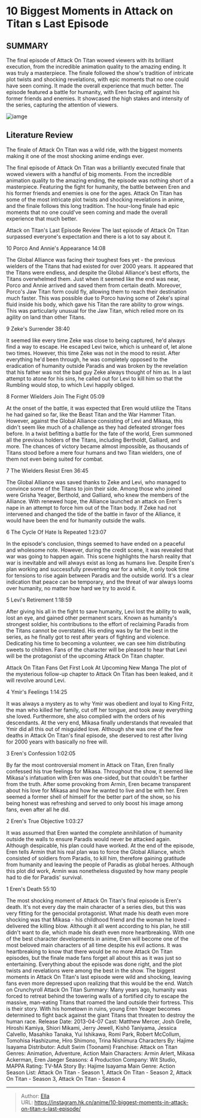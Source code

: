 # 10 Biggest Moments in Attack on Titan s Last Episode


## SUMMARY 


 The final episode of Attack On Titan wowed viewers with its brilliant execution, from the incredible animation quality to the amazing ending. It was truly a masterpiece. 
 The finale followed the show&#39;s tradition of intricate plot twists and shocking revelations, with epic moments that no one could have seen coming. It made the overall experience that much better. 
 The episode featured a battle for humanity, with Eren facing off against his former friends and enemies. It showcased the high stakes and intensity of the series, capturing the attention of viewers. 

![iamge](https://static1.srcdn.com/wordpress/wp-content/uploads/2023/10/attack-on-titan-final-season-final-episode.jpg)

## Literature Review

The finale of Attack On Titan was a wild ride, with the biggest moments making it one of the most shocking anime endings ever.




The final episode of Attack On Titan was a brilliantly executed finale that wowed viewers with a handful of big moments. From the incredible animation quality to the amazing ending, the episode was nothing short of a masterpiece. Featuring the fight for humanity, the battle between Eren and his former friends and enemies is one for the ages.
Attack On Titan has some of the most intricate plot twists and shocking revelations in anime, and the finale follows this long tradition. The hour-long finale had epic moments that no one could&#39;ve seen coming and made the overall experience that much better.
            
 
 Attack on Titan&#39;s Last Episode Review 
The last episode of Attack On Titan surpassed everyone&#39;s expectation and there is a lot to say about it.












 








 10  Porco And Annie&#39;s Appearance 
14:08
        

The Global Alliance was facing their toughest foes yet - the previous wielders of the Titans that had existed for over 2000 years. It appeared that the Titans were endless, and despite the Global Alliance&#39;s best efforts, the Titans overwhelmed them. Just when it seemed like the end was near, Porco and Annie arrived and saved them from certain death. Moreover, Porco&#39;s Jaw Titan form could fly, allowing them to reach their destination much faster. This was possible due to Porco having some of Zeke&#39;s spinal fluid inside his body, which gave his Titan the rare ability to grow wings. This was particularly unusual for the Jaw Titan, which relied more on its agility on land than other Titans.





 9  Zeke&#39;s Surrender 
38:40


 







It seemed like every time Zeke was close to being captured, he&#39;d always find a way to escape. He escaped Levi twice, which is unheard of, let alone two times. However, this time Zeke was not in the mood to resist. After everything he&#39;d been through, he was completely opposed to the eradication of humanity outside Paradis and was broken by the revelation that his father was not the bad guy Zeke always thought of him as. In a last attempt to atone for his sins, he called out for Levi to kill him so that the Rumbling would stop, to which Levi happily obliged.





 8  Former Wielders Join The Fight 
05:09
        

At the onset of the battle, it was expected that Eren would utilize the Titans he had gained so far, like the Beast Titan and the War Hammer Titan. However, against the Global Alliance consisting of Levi and Mikasa, this didn&#39;t seem like much of a challenge as they had defeated stronger foes before. In a twist befitting a battle for the fate of the world, Eren summoned all the previous holders of the Titans, including Bertholdt, Galliard, and more. The chances of victory became almost impossible, as thousands of Titans stood before a mere four humans and two Titan wielders, one of them not even being suited for combat.





 7  The Wielders Resist Eren 
36:45
        

The Global Alliance was saved thanks to Zeke and Levi, who managed to convince some of the Titans to join their side. Among those who joined were Grisha Yeager, Berthold, and Galliard, who knew the members of the Alliance. With renewed hope, the Alliance launched an attack on Eren&#39;s nape in an attempt to force him out of the Titan body. If Zeke had not intervened and changed the tide of the battle in favor of the Alliance, it would have been the end for humanity outside the walls.





 6  The Cycle Of Hate Is Repeated 
1:23:07
        

In the episode&#39;s conclusion, things seemed to have ended on a peaceful and wholesome note. However, during the credit scene, it was revealed that war was going to happen again. This scene highlights the harsh reality that war is inevitable and will always exist as long as humans live. Despite Eren&#39;s plan working and successfully preventing war for a while, it only took time for tensions to rise again between Paradis and the outside world. It&#39;s a clear indication that peace can be temporary, and the threat of war always looms over humanity, no matter how hard we try to avoid it.





 5  Levi&#39;s Retirement 
1:18:59


 







After giving his all in the fight to save humanity, Levi lost the ability to walk, lost an eye, and gained other permanent scars. Known as humanity&#39;s strongest soldier, his contributions to the effort of reclaiming Paradis from the Titans cannot be overstated. His ending was by far the best in the series, as he finally got to rest after years of fighting and violence. Dedicating his time to becoming a volunteer, we can see him distributing sweets to children. Fans of the character will be pleased to hear that Levi will be the protagonist of the upcoming Attack On Titan chapter.
            
 
 Attack On Titan Fans Get First Look At Upcoming New Manga 
The plot of the mysterious follow-up chapter to Attack On Titan has been leaked, and it will revolve around Levi.








 4  Ymir&#39;s Feelings 
1:14:25
        

It was always a mystery as to why Ymir was obedient and loyal to King Fritz, the man who killed her family, cut off her tongue, and took away everything she loved. Furthermore, she also complied with the orders of his descendants. At the very end, Mikasa finally understands that revealed that Ymir did all this out of misguided love. Although she was one of the few deaths in Attack On Titan&#39;s final episode, she deserved to rest after living for 2000 years with basically no free will.





 3  Eren&#39;s Confession 
1:02:05
        

By far the most controversial moment in Attack on Titan, Eren finally confessed his true feelings for Mikasa. Throughout the show, it seemed like Mikasa&#39;s infatuation with Eren was one-sided, but that couldn&#39;t be farther from the truth. After some provoking from Armin, Eren became transparent about his love for Mikasa and how he wanted to live and be with her. Eren seemed a former shell of himself for the better part of the show, so his being honest was refreshing and served to only boost his image among fans, even after all he did.





 2  Eren&#39;s True Objective 
1:03:27


 







It was assumed that Eren wanted the complete annihilation of humanity outside the walls to ensure Paradis would never be attacked again. Although despicable, his plan could have worked. At the end of the episode, Eren tells Armin that his real plan was to force the Global Alliance, which consisted of soldiers from Paradis, to kill him, therefore gaining gratitude from humanity and leaving the people of Paradis as global heroes. Although this plot did work, Armin was nonetheless disgusted by how many people had to die for Paradis&#39; survival.





 1  Eren&#39;s Death 
55:10
        

The most shocking moment of Attack On Titan&#39;s final episode is Eren&#39;s death. It&#39;s not every day the main character of a series dies, but this was very fitting for the genocidal protagonist. What made his death even more shocking was that Mikasa - his childhood friend and the woman he loved - delivered the killing blow. Although it all went according to his plan, he still didn&#39;t want to die, which made his death even more heartbreaking. With one of the best character developments in anime, Eren will become one of the most beloved main characters of all time despite his evil actions.
It was heartbreaking to know that there would be no more Attack On Titan episodes, but the finale made fans forget all about this as it was just so entertaining. Everything about the episode was done right, and the plot twists and revelations were among the best in the show. The biggest moments in Attack On Titan&#39;s last episode were wild and shocking, leaving fans even more depressed upon realizing that this would be the end.
Watch on Crunchyroll
               Attack On Titan   Summary:   Many years ago, humanity was forced to retreat behind the towering walls of a fortified city to escape the massive, man-eating Titans that roamed the land outside their fortress. This is their story. With his hometown in ruins, young Eren Yeager becomes determined to fight back against the giant Titans that threaten to destroy the human race.    Release Date:   2013-04-07    Cast:   Matthew Mercer, Josh Grelle, Hiroshi Kamiya, Shiori Mikami, Jerry Jewell, Kishô Taniyama, Jessica Calvello, Masahiko Tanaka, Yui Ishikawa, Romi Park, Robert McCollum, Tomohisa Hashizume, Hiro Shimono, Trina Nishimura    Characters By:   Hajime Isayama    Distributor:   Adult Swim (Toonami)    Franchise:   Attack on Titan    Genres:   Animation, Adventure, Action    Main Characters:   Armin Arlert, Mikasa Ackerman, Eren Jaeger    Seasons:   4    Production Company:   Wit Studio, MAPPA    Rating:   TV-MA    Story By:   Hajime Isayama    Main Genre:   Action    Season List:   Attack On Titan - Season 1, Attack On Titan - Season 2, Attack On Titan - Season 3, Attack On Titan - Season 4      

---

> Author: [Ella](https://instagram.hk.cn/)  
> URL: https://instagram.hk.cn/anime/10-biggest-moments-in-attack-on-titan-s-last-episode/  

